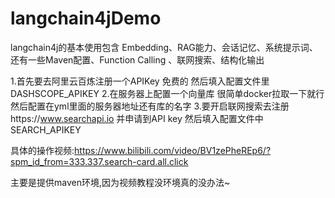 # langchain4jDemo
langchain4j的基本使用包含 Embedding、RAG能力、会话记忆、系统提示词、还有一些Maven配置、Function Calling 、联网搜索、结构化输出

1.首先要去阿里云百炼注册一个APIKey 免费的 然后填入配置文件里DASHSCOPE_APIKEY
2.在服务器上配置一个向量库 很简单docker拉取一下就行 然后配置在yml里面的服务器地址还有库的名字
3.要开启联网搜索去注册https://www.searchapi.io 并申请到API key 然后填入配置文件中SEARCH_APIKEY

具体的操作视频:https://www.bilibili.com/video/BV1zePheREp6/?spm_id_from=333.337.search-card.all.click

主要是提供maven环境,因为视频教程没环境真的没办法~
